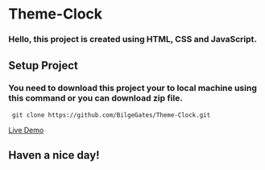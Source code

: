 # Theme-Clock

###  Hello, this project is created using HTML, CSS and JavaScript.  

## Setup Project  

### You need to download this project your to local machine using this command or you can download zip file. 

     git clone https://github.com/BilgeGates/Theme-Clock.git  

<a href="https://velvety-dieffenbachia-833409.netlify.app">Live Demo</a>

## Haven a nice day!

